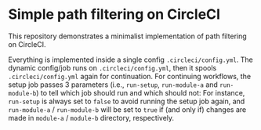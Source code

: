 # Simple path filtering on CircleCI

This repository demonstrates a minimalist implementation of path filtering on CircleCI.

Everything is implemented inside a single config `.circleci/config.yml`. The dynamic config/job runs on `.circleci/config.yml`, then it spools `.circleci/config.yml` again for continuation. For continuing workflows, the setup job passes 3 parameters (i.e., `run-setup`, `run-module-a` and `run-module-b`) to tell which job should run and which should not: For instance, `run-setup` is always set to `false` to avoid running the setup job again, and `run-module-a` / `run-module-b` will be set to `true` if (and only if) changes are made in `module-a` / `module-b` directory, respectively.
